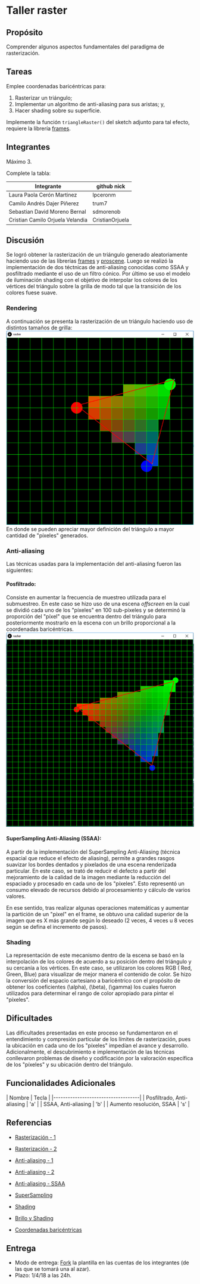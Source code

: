 # Taller raster

## Propósito

Comprender algunos aspectos fundamentales del paradigma de rasterización.

## Tareas

Emplee coordenadas baricéntricas para:

1. Rasterizar un triángulo;
2. Implementar un algoritmo de anti-aliasing para sus aristas; y,
3. Hacer shading sobre su superficie.

Implemente la función ```triangleRaster()``` del sketch adjunto para tal efecto, requiere la librería [frames](https://github.com/VisualComputing/framesjs/releases).

## Integrantes

Máximo 3.

Complete la tabla:

|            Integrante            |   github nick   |
|----------------------------------|-----------------|
| Laura Paola Cerón Martinez       | lpceronm        |
| Camilo Andrés Dajer Piñerez      | trum7           |
| Sebastian David Moreno Bernal    | sdmorenob       |
| Cristian Camilo Orjuela Velandia | CristianOrjuela |

## Discusión

Se logró obtener la rasterización de un triángulo generado aleatoriamente haciendo uso de las librerías [frames](https://github.com/VisualComputing/framesjs/releases) y [proscene](https://github.com/remixlab/proscene). Luego se realizó la implementación de dos téctnicas de anti-aliasing conocidas como SSAA y posfiltrado mediante el uso de un filtro cónico. Por último se uso el modelo de iluminación shading con el objetivo de interpolar los colores de los vértices del triángulo sobre la grilla de modo tal que la transición de los colores fuese suave.

### Rendering

A continuación se presenta la rasterización de un triángulo haciendo uso de distintos tamaños de grilla:
![alt text](./images/render.gif)
En donde se pueden apreciar mayor definición del triángulo a mayor cantidad de "píxeles" generados.

### Anti-aliasing
Las técnicas usadas para la implementación del anti-aliasing fueron las siguientes:
#### Posfiltrado:
Consiste en aumentar la frecuencia de muestreo utilizada para el submuestreo. En este caso se hizo uso de una escena *offscreen* en la cual se dividió cada uno de los "píxeles" en 100 sub-píxeles y se determinó la proporción del "píxel" que se encuentra dentro del triángulo para posteriormente mostrarlo en la escena con un brillo proporcional a la coordenadas baricéntricas.
![alt text](./images/anti-aliasing.gif)
#### SuperSampling Anti-Aliasing (SSAA):
A partir de la implementación del SuperSampling Anti-Aliasing (técnica espacial que reduce el efecto de aliasing), permite a grandes rasgos suavizar los bordes dentados y pixelados de una escena renderizada particular. En este caso, se trató de reducir el defecto a partir del mejoramiento de la calidad de la imagen mediante la reducción del espaciado y procesado en cada uno de los "píxeles". Esto representó un consumo elevado de recursos debido al procesamiento y cálculo de varios valores.

En ese sentido, tras realizar algunas operaciones matemáticas y aumentar la partición de un "píxel" en el frame, se obtuvo una calidad superior de la imagen que es X más grande según lo deseado (2 veces, 4 veces u 8 veces según se defina el incremento de pasos).

### Shading
La representación de este mecanismo dentro de la escena se basó en la interpolación de los colores de acuerdo a su posición dentro del triángulo y su cercanía a los vértices. En este caso, se utilizaron los colores RGB ( Red, Green, Blue) para visualizar de mejor manera el contenido de color.
Se hizo la conversión del espacio cartesiano a baricéntrico con el propósito de obtener los coeficientes \(\alpha\), \(\beta\), \(\gamma\) los cuales fueron utilizados para determinar el rango de color apropiado para pintar el "píxeles".

## Dificultades
Las dificultades presentadas en este proceso se fundamentaron en el entendimiento y compresión particular de los límites de rasterización, pues la ubicación en cada uno de los "píxeles" impedían el avance y desarrollo. Adicionalmente, el descubrimiento e implementación de las técnicas conllevaron problemas de diseño y codificación por la valoración específica de los "píxeles" y su ubicación dentro del triángulo.

## Funcionalidades Adicionales

| Nombre                     | Tecla |
|------------------------------------|
| Posfiltrado, Anti-aliasing | 'a'   |
| SSAA, Anti-aliasing        | 'b'   |
| Aumento resolución, SSAA   | 's'   |

## Referencias

- [Rasterización - 1](  https://www.scratchapixel.com/lessons/3d-basic-rendering/rasterization-practical-implementation/rasterization-stage )

- [Rasterización - 2](  https://fgiesen.wordpress.com/2013/02/08/triangle-rasterization-in-practice/ )

- [Anti-aliasing - 1](  https://www.youtube.com/watch?v=hqi0114mwtY )

- [Anti-aliasing - 2]( http://acacia.ual.es/profesor/LIRIBARNE/AIG/antialiasing/tecnicas.html )

- [Anti-aliasing - SSAA](  https://www.softzone.es/2016/08/26/antialiasing-que-es-y-que-diferencia-hay-entre-ssaa-fxaa-y-msaa/ )

- [SuperSampling]( https://en.wikipedia.org/wiki/Supersampling)

- [Shading](  http://www3.cs.stonybrook.edu/~qin/courses/graphics/graphics-illumination-shading.pdf )

- [Brillo y Shading](http://www.ics.uci.edu/~majumder/VC/classes/intro.pdf)

- [Coordenadas baricéntricas]( https://elcodigografico.wordpress.com/2014/03/29/coordenadas-baricentricas-en-triangulos/ )

## Entrega

* Modo de entrega: [Fork](https://help.github.com/articles/fork-a-repo/) la plantilla en las cuentas de los integrantes (de las que se tomará una al azar).
* Plazo: 1/4/18 a las 24h.
